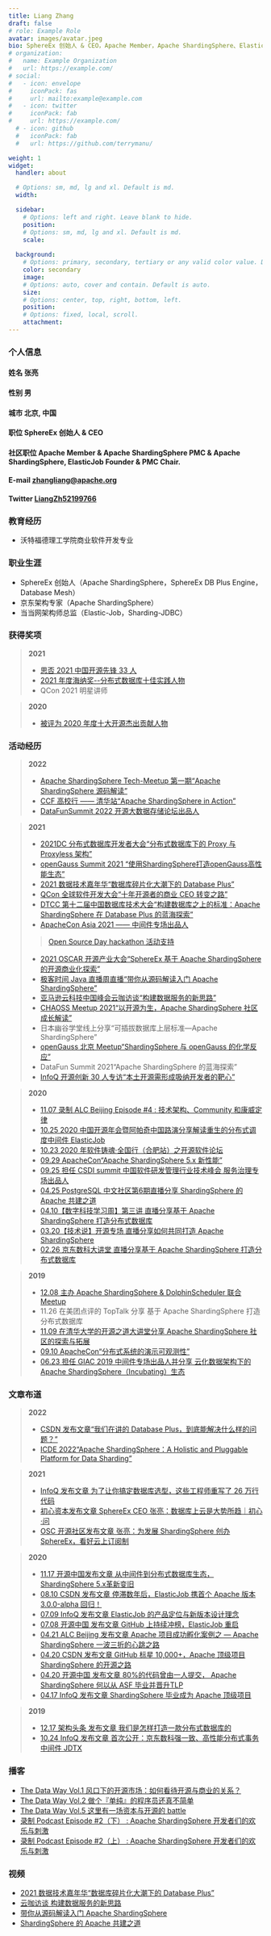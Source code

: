```yaml
---
title: Liang Zhang
draft: false
# role: Example Role
avatar: images/avatar.jpeg
bio: SphereEx 创始人 & CEO，Apache Member，Apache ShardingSphere、ElasticJob 创始人 & 项目管理委员会主席，腾讯云 TVP、微软 MVP。<br/><br/>热爱开源，擅长以 Java 为主分布式架构，推崇优雅代码。目前主要精力投入在将 Apache ShardingSphere 打造为业界一流的金融级分布式数据库解决方案之上；2019 年出版书籍《未来架构——从服务化到云原生》；2022年在 ICDE 发表论文“Apache ShardingSphere：A Holistic and Pluggable Platform for Data Sharding”；2020 年度十大开源杰出贡献人物，2021 年度海纳奖“分布式数据库十大先锋人物”，思否 2021 中国开源先锋 33 人。<br/><br/><p><a href="https://github.com/terrymanu">View My GitHub Profile</a></p>
# organization:
#   name: Example Organization
#   url: https://example.com/
# social:
#   - icon: envelope
#     iconPack: fas
#     url: mailto:example@example.com
#   - icon: twitter
#     iconPack: fab
#     url: https://example.com/
  # - icon: github
  #   iconPack: fab
  #   url: https://github.com/terrymanu/

weight: 1
widget:
  handler: about

  # Options: sm, md, lg and xl. Default is md.
  width:

  sidebar:
    # Options: left and right. Leave blank to hide.
    position: 
    # Options: sm, md, lg and xl. Default is md.
    scale:
  
  background:
    # Options: primary, secondary, tertiary or any valid color value. Default is primary.
    color: secondary
    image:
    # Options: auto, cover and contain. Default is auto.
    size:
    # Options: center, top, right, bottom, left.
    position:
    # Options: fixed, local, scroll.
    attachment: 
---
```


###  个人信息

#### **姓名** 张亮
#### **性别** 男
#### **城市** 北京, 中国
#### **职位** SphereEx 创始人 & CEO

#### **社区职位**  Apache Member & Apache ShardingSphere PMC & Apache ShardingSphere, ElasticJob Founder & PMC Chair.
#### **E-mail** <a href="mailto:zhangliang@apache.org">zhangliang@apache.org</a>
#### **Twitter** [LiangZh52199766](https://twitter.com/LiangZh52199766)

### 教育经历

- 沃特福德理工学院商业软件开发专业

### 职业生涯

- SphereEx 创始人（Apache ShardingSphere，SphereEx DB Plus Engine，Database Mesh）
- 京东架构专家（Apache ShardingSphere）
- 当当网架构师总监（Elastic-Job，Sharding-JDBC）

### 获得奖项

> **2021**
> - [思否 2021 中国开源先锋 33 人](https://mp.weixin.qq.com/s/ff7PQemQM-rTBR5VuR5vQg)
> - [2021 年度海纳奖--分布式数据库十佳实践人物](https://mp.weixin.qq.com/s/4-ZRAZNWHcaccqgy6ciY4g)
> - QCon 2021 明星讲师

> **2020**
> - [被评为 2020 年度十大开源杰出贡献人物](https://www.infoq.cn/zones/chinatechawards/2020/)
 
### 活动经历

> **2022**
> - [Apache ShardingSphere Tech-Meetup 第一期“Apache ShardingSphere 源码解读”](https://community.sphere-ex.com/t/topic/910)
> - [CCF 高校行 —— 清华站“Apache ShardingSphere in Action”](https://mp.weixin.qq.com/s/bQXwwKh-HbDZ9rXEe0RzQQ)
> - [DataFunSummit 2022 开源大数据存储论坛出品人](https://mp.weixin.qq.com/s/RSeJi9n0fTwt64kIDQJ65A)

> **2021**
> - [2021DC 分布式数据库开发者大会“分布式数据库下的 Proxy 与 Proxyless 架构”](https://mp.weixin.qq.com/s/4-ZRAZNWHcaccqgy6ciY4g)
> - [openGauss Summit 2021 “使用ShardingSphere打造openGauss高性能生态”](https://mp.weixin.qq.com/s?src=11&timestamp=1647407096&ver=3679&signature=6brz3S3zKGKK9HGQnGZuUB-eTY1gmZ4KaMfbRJoo8CimD6lwy*D-loIWaUty8HGBEy27qVZy4tGGEX7qoMjZsH0BTsTV0cWShrRseLpWiYCBU*16z9SLaI0A5LTmjQye&new=1)
> - [2021 数据技术嘉年华“数据库碎片化大潮下的 Database Plus”](https://www.modb.pro/doc/53448)
> - [QCon 全球软件开发大会“十年开源者的商业 CEO 转变之路”](https://qcon.infoq.cn/2021/shanghai/track/1168)
> - [DTCC 第十二届中国数据库技术大会“构建数据库之上的标准：Apache ShardingSphere 在 Database Plus 的蓝海探索”](https://weibo.com/ttarticle/p/show?id=2309404652005179129865)
> - [ApacheCon Asia 2021 —— 中间件专场出品人](https://apachecon.com/acasia2021/tracks/middleware.html)
> > [Open Source Day hackathon 活动支持](https://mp.weixin.qq.com/s?src=11&timestamp=1647406652&ver=3679&signature=vaD*NODworhTp1JkSa1SHGqOl8922GAW1xT6lO-Wie7hy-ueIH*xtYJsyiA-d*YDrjT8P4K0-g5R2EeL70HQcxDttiyG1xdGPcZNbyc6Os0-jmKOmaVff*KhZCGtqq7p&new=1)
> - [2021 OSCAR 开源产业大会“SphereEx 基于 Apache ShardingSphere 的开源商业化探索”](https://blog.csdn.net/zhaijia03/article/details/120320506)
> - [极客时间 Java 直播周直播“带你从源码解读入门 Apache ShardingSphere”](https://www.bilibili.com/video/BV17q4y1H7Bo?spm_id_from=333.999.0.0)
> - [亚马逊云科技中国峰会云咖访谈“构建数据服务的新思路”](https://www.bilibili.com/video/BV1H44y117fH?spm_id_from=333.999.0.0)
> - [CHAOSS Meetup 2021“以开源为生，Apache ShardingSphere 社区成长解读”](https://mp.weixin.qq.com/s?src=11&timestamp=1647407187&ver=3679&signature=AZ*K*5V-qXXpZ1vp8nRuZVMtO63cvD3mRJEzfw6p2348ptNBjcQBIuXFwARg7XWAabyw4adetd9cryGQS-lKQbZrH5OwdpRS9h3RgZFgjX3AcW3NxDWuuqZROt4XbSnm&new=1)
> - 日本幽谷学堂线上分享“可插拔数据库上层标准—Apache ShardingSphere”
> - [openGauss 北京 Meetup“ShardingSphere 与 openGauss 的化学反应”](https://www.bilibili.com/video/BV1N44y1672a/)
> - DataFun Summit 2021“Apache ShardingSphere 的蓝海探索”
> - [InfoQ 开源创新 30 人专访“本土开源需形成吸纳开发者的靶心”](https://www.infoq.cn/zones/chinatechawards/2020/)

> **2020**
> - [11.07 录制 ALC Beijing Episode #4 : 技术架构、Community 和康威定律](https://mp.weixin.qq.com/s/cNIeOA38zgB8UsQ-nUY4yw)
> - [10.25 2020 中国开源年会暨阿帕奇中国路演分享解读重生的分布式调度中间件 ElasticJob](https://www.bagevent.com/event/6840909?aId=1713014)
> - [10.23 2020 年软件铸魂·全国行（合肥站）之开源软件论坛](http://caijing.chinadaily.com.cn/a/202010/26/WS5f96881ea3101e7ce972b564.html)
> - [09.29 ApacheCon“Apache ShardingSphere 5.x 新性能”](https://www.bilibili.com/video/av670215823)
> - [09.25 担任 CSDI summit 中国软件研发管理行业技术峰会 服务治理专场出品人](https://www.bagevent.com/event/csdisummit/p/413130)
> - [04.25 PostgreSQL 中文社区第6期直播分享 ShardingSphere 的 Apache 共建之道](https://mp.weixin.qq.com/s/NtZPSF47qqM5p3V93Ap_wg)
> - [04.10【数字科技学习周】第三讲 直播分享基于 Apache ShardingSphere 打造分布式数据库](https://appdq4whpzy1819.h5.xiaoeknow.com/content_page/eyJ0eXBlIjoxMiwicmVzb3VyY2VfdHlwZSI6NCwicmVzb3VyY2VfaWQiOiJsXzVlODg2NjZmOWUxMzJfQTNUUW1FS1ciLCJwcm9kdWN0X2lkIjoiIiwiYXBwX2lkIjoiYXBwZHE0V0hQWnkxODE5IiwiZXh0cmFfZGF0YSI6MH0?entry=3&entry_type=0)
> - [03.20【技术说】开源专场 直播分享如何共同打造 Apache ShardingSphere](http://forum.jd.com/forum.php?mod=viewthread&tid=230371)
> - [02.26 京东数科大讲堂 直播分享基于 Apache ShardingSphere 打造分布式数据库](https://app.ma.scrmtech.com/meetings/MeetingPc/Detail?pf_uid=14079_1628&id=14200&pf_type=3)

> **2019**
> - [12.08 主办 Apache ShardingSphere & DolphinScheduler 联合 Meetup](https://www.huodongxing.com/go/7520071550000)
> - 11.26 在美团点评的 TopTalk 分享 基于 Apache ShardingSphere 打造分布式数据库
> - [11.09 在清华大学的开源之道大讲堂分享 Apache ShardingSphere 社区的探索与拓展](http://www.thss.tsinghua.edu.cn/article/gdGTgnGsR)
> - [09.10 ApacheCon“分布式系统的演示可观测性”](https://www.apachecon.com/acna19/s/)
> - [06.23 担任 GIAC 2019 中间件专场出品人并分享 云化数据架构下的 Apache ShardingSphere（Incubating）生态](http://www.thegiac.com/2019/schedule/course?id=13814)


###  文章布道

> **2022**
> - [CSDN 发布文章“我们在讲的 Database Plus，到底能解决什么样的问题？”](https://mp.weixin.qq.com/s/Sg5sphupAxOPitmiRfy1ww)
> - [ICDE 2022“Apache ShardingSphere：A Holistic and Pluggable Platform for Data Sharding”](https://download.sphere-ex.com/paper/a-holistic-and-pluggable-platform-for-data-sharding.pdf)

> **2021**
> - [InfoQ 发布文章 为了让你搞定数据库选型，这些工程师重写了 26 万行代码](https://mp.weixin.qq.com/s/f5E1quJBPRJIxaiRZptCTg)
> - [初心资本发布文章 SphereEx CEO 张亮：数据库上云是大势所趋｜初心·问](https://mp.weixin.qq.com/s/D-xrgldCQMTXgFk7VyK0kg)
> - [OSC 开源社区发布文章 张亮：为发展 ShardingSphere 创办 SphereEx，看好云上订阅制](https://mp.weixin.qq.com/s/c4C2UeautoEuNAMLlFaGMg)
<!-- > - [~~InfoQ 发布开源创新 30 人专访 本土开源需形成吸纳开发者的靶心~~*Published Interviews with 30 Open Source Innovators on InfoQ - Home-Grown Open Source Should Offer More Incentives to Developers*](https://www.infoq.cn/article/ffoPlz31cXhDpuOdUdm3) -->

> **2020**
> - [11.17 开源中国发布文章 从中间件到分布式数据库生态，ShardingSphere 5.x革新变旧](https://mp.weixin.qq.com/s/Y29kZsgW9JpQQOvJ9cs1nw)
> - [08.10 CSDN 发布文章 停滞数年后，ElasticJob 携首个 Apache 版本 3.0.0-alpha 回归！](https://mp.weixin.qq.com/s/vh03puBlT3GBe8qLlsAtMA)
> - [07.09 InfoQ 发布文章 ElasticJob 的产品定位与新版本设计理念](https://www.infoq.cn/article/ZcEsH20kUCB9QP1O1PNt)
> - [07.08 开源中国 发布文章 GitHub 上持续冲榜，ElasticJob 重启](https://mp.weixin.qq.com/s/QLKjn_dfVG2OBxbnrwDl5w)
> - [04.21 ALC Beijing 发布文章 Apache 项目成功孵化案例之 — Apache ShardingSphere 一波三折的心跳之路](https://mp.weixin.qq.com/s/o3TgGVMeSdLp03yW_ZWbyA)
> - [04.20 CSDN 发布文章 GitHub 标星 10,000+，Apache 顶级项目 ShardingSphere 的开源之路](https://mp.weixin.qq.com/s/WroNWdoNZv-dM5GLHFeaWw)
> - [04.20 开源中国 发布文章 80%的代码曾由一人提交， Apache ShardingSphere 何以从 ASF 毕业并晋升TLP](https://www.oschina.net/question/4489239_2316036)
> - [04.17 InfoQ 发布文章 ShardingSphere 毕业成为 Apache 顶级项目](https://www.infoq.cn/article/EgR36ml79wYdBxzsUq7B)

> **2019**
> - [12.17 架构头条 发布文章 我们是怎样打造一款分布式数据库的](https://mp.weixin.qq.com/s/KxvUMJ3xMQRCQD8pcJYllg)
> - [10.24 InfoQ 发布文章 首次公开：京东数科强一致、高性能分布式事务中间件 JDTX](https://www.infoq.cn/article/BAXzcfjRTcgmKisa7JHm)

###  播客

- [The Data Way Vol.1 风口下的开源市场：如何看待开源与商业的关系？](http://xima.tv/1_C7kuWu?_sonic=0)
- [The Data Way Vol.2 做个『单纯』的程序员还真不简单](http://xima.tv/1_LhMiBt?_sonic=0)
- [The Data Way Vol.5 这里有一场资本与开源的 battle](http://xima.tv/1_racLKP?_sonic=0)
- [录制 Podcast Episode #2（下） : Apache ShardingSphere 开发者们的欢乐与刺激](https://mp.weixin.qq.com/s/Rfaz4TQbCOsfKfF6VrbdIQ)
- [录制 Podcast Episode #2（上） : Apache ShardingSphere 开发者们的欢乐与刺激](https://mp.weixin.qq.com/s/wnAGpeiuhpLXlpdyCSDUeA)

###  视频

- [2021 数据技术嘉年华“数据库碎片化大潮下的 Database Plus”](https://www.bilibili.com/s/video/BV1vu411U7TP)
- [云咖访谈  构建数据服务的新思路](https://www.bilibili.com/video/BV1H44y117fH?spm_id_from=333.999.0.0)
- [带你从源码解读入门 Apache ShardingSphere](https://www.bilibili.com/video/BV17q4y1H7Bo?spm_id_from=333.999.0.0)
- [ShardingSphere 的 Apache 共建之道](https://www.bilibili.com/video/BV1aC4y1W7DA?spm_id_from=333.999.0.0)
